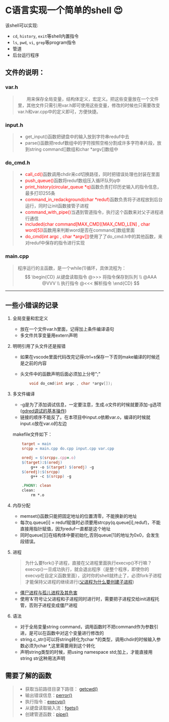 # C语言实现一个简单的shell  :heart_eyes:
该shell可以实现:

- <code>cd</code>, <code>history</code>, <code>exit</code>等shell内置指令
- <code>ls</code>, <code>pwd</code>, <code>vi</code>, <code>grep</code>等program指令
- 管道
- 后台运行程序
## 文件的说明：

### var.h

> &emsp;&emsp;用来保存全局变量，结构体定义，宏定义。把这些变量放在一个文件里，其他文件只需引用var.h即可使用这些变量，修改的时候也只需要改变var.h和var.cpp中的定义即可，方便快捷。

### input.h
> - get_input()函数把键盘中的输入放到字符串reduf中去
> - parse()函数把reduf数组中的字符按照空格分割成许多字符串片段，放到string command[]数组和char *argv[]数组中

### do_cmd.h
> - <font color = "red">call_cd()</font>函数调用chdir来cd切换路径，同时把错误处理也封装在里面
> - <font color = "red">push_queue()</font>函数将reduf数组压入循环队列q中
> - <font color = "red">print_history(circular_queue *q)</font>函数负责打印历史输入的指令信息，最多打印255条
> - <font color = "red">command_in_redackground(char *reduf)</font>函数负责将子进程放到后台运行，同时让init函数接管子进程
> - <font color = "red">command_with_pipe()</font>当遇到管道指令，执行这个函数来对父子进程进行通信
> - <font color = "red">included(char command[MAX_CMD][MAX_CMD_LEN] , char word[5])</font>函数用来判断word是否在command[]数组里面
> - <font color = "red">do_cmd(int argc , char *argv[])</font>使用了了do_cmd.h中的其他函数，来对reduf中保存的指令进行实现


### main.cpp
> 程序运行的主函数，是一个while(1)循环，具体流程为：
>$$
\begin{CD}
   从键盘读取指令 @>>> 将指令保存到队列 \\
@AAA @VVV \\
   执行指令 @<<< 解析指令
\end{CD}
$$


****

## 一些小错误的记录  
1. 全局变量和宏定义
    - 放在一个文件var.h里面，记得加上条件编译语句
    - 多文件共享变量用extern声明


2. 明明引用了头文件还是报错
    - 如果在vscode里面代码改完记得ctrl+s保存一下否则make编译的时候还是之前的内容
    - 头文件中的函数声明后面必须加上分号";"

        ```cpp
            void do_cmd(int argc , char *argv[]);
        ```
3. 多文件编译

    - -g是为了添加调试信息，一定要注意，生成.o文件的时候就要添加-g选项([gdred调试的基本操作](http://c.rediancheng.net/view/8153.html))
    - 链接的顺序不能反了。在本项目中input.o依赖var.o，编译的时候就input.o放在var.o的左边

    makefile文件如下：
    ```makefile
        target = main
        srcpp = main.cpp do.cpp input.cpp var.cpp 

        oredj = $(srcpp:.cpp=.o)
        $(target):$(oredj)
            g++ -o $(target) $(oredj) -g
        $(oredj):$(srcpp)
            g++ -c $(srcpp) -g

        .PHONY: clean
        clean:
            rm *.o
    ```

4. 内存分配
    - memset()函数只能把固定地址的位置清零，不能换新的地址
    - 每次q.queue[i] = reduf赋值时必须要用strcpy(q.queue[i],reduf)，不能直接用指针赋值，因为reduf一直都是这个地址
    - 同时queue[][]在结构体中要初始化,否则queue[1]的地址为0x0，会发生段错误。
5. 进程
    > 为什么要fork()子进程，直接在父进程里面执行execvp()不行嘛？execvp()一旦成功执行，就会退出程序（是整个程序，即使你的execvp在自定义函数里面），这时你的shell就终止了，必须fork子进程才能保持父进程的继续进行([父进程为什么要创建子进程](http://redlog.chinaunix.net/uid-26853740-id-3222502.html))
    - [僵尸进程与孤儿进程及其危害](https://www.cnredlogs.com/anker/p/3271773.html)
    - 使用'&'符号让父进程和子进程同时进行时，需要把子进程交给init进程托管，否则子进程变成僵尸进程
6. 语法
    - 对于全局变量string command，调用函数时不把command作为参数引进，是可以在函数中对这个变量进行修改的
    - string.c_str()可以将string转化为char *的类型，调用chdir的时候输入参数必须为char *,这里需要用到这个转化
    - 声明string类型的时候，把using namespace std;加上，才能直接用string str这种用法声明

## 需要了解的函数

> - 获取当前路径目录下路径： [getcwd()](https://redlog.csdn.net/Kevin_Xie86/article/details/100015485)
> - 输出错误信息：[perror()](https://www.runoored.com/cprogramming/c-function-perror.html)
> - 执行指令：[execvp()](https://wizardforcel.gitredooks.io/linux-c-api-ref/content/182.html)
> - 从键盘读取输入流：[fgets()](https://www.runoored.com/cprogramming/c-function-fgets.html)
> - 创建管道函数：[pipe()](https://zhuanlan.zhihu.com/p/111195310)
